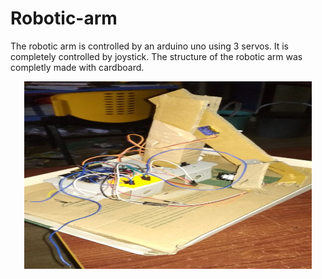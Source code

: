 # Robotic-arm
The robotic arm is controlled by an arduino uno using 3 servos.
It is completely controlled by joystick.
The structure of the robotic arm was completly made with cardboard.

<p align="center">
  <img width="460" height="300" src="image_of_the_project.png">
</p>
